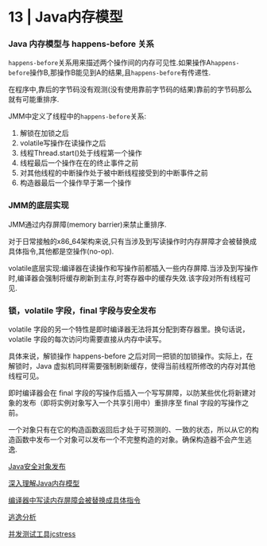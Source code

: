 # 13 | Java内存模型

### Java 内存模型与 happens-before 关系
`happens-before`关系用来描述两个操作间的内存可见性.如果操作A`happens-before`操作B,那操作B能见到A的结果,且`happens-before`有传递性.

在程序中,靠后的字节码没有观测(没有使用靠前字节码的结果)靠前的字节码那么就有可能重排序.

JMM中定义了线程中的`happens-before`关系:

1. 解锁在加锁之后
2. volatile写操作在读操作之后
3. 线程Thread.start()处于线程第一个操作
4. 线程最后一个操作在在的终止事件之前
5. 对其他线程的中断操作处于被中断线程接受到的中断事件之前
6. 构造器最后一个操作早于第一个操作

### JMM的底层实现

JMM通过内存屏障(memory barrier)来禁止重排序.

对于日常接触的x86_64架构来说,只有当涉及到写读操作时内存屏障才会被替换成具体指令,其他都是空操作(no-op).

volatile底层实现:编译器在读操作和写操作前都插入一些内存屏障.当涉及到写操作时,编译器会强制将缓存刷新到主存,时寄存器中的缓存失效.该字段对所有线程可见.



### 锁，volatile 字段，final 字段与安全发布

volatile 字段的另一个特性是即时编译器无法将其分配到寄存器里。换句话说，volatile 字段的每次访问均需要直接从内存中读写。

具体来说，解锁操作 happens-before 之后对同一把锁的加锁操作。实际上，在解锁时，Java 虚拟机同样需要强制刷新缓存，使得当前线程所修改的内存对其他线程可见。

即时编译器会在 final 字段的写操作后插入一个写写屏障，以防某些优化将新建对象的发布（即将实例对象写入一个共享引用中）重排序至 final 字段的写操作之前。

一个对象只有在它的构造函数返回后才处于可预测的、一致的状态，所以从它的构造函数中发布一个对象可以发布一个不完整构造的对象。确保构造器不会产生逃逸.













[Java安全对象发布](https://vlkan.com/blog/post/2014/02/14/java-safe-publication/)

[深入理解Java内存模型](https://www.infoq.cn/minibook/java_memory_model)

[编译器中写读内存屏障会被替换成具体指令](http://gee.cs.oswego.edu/dl/jmm/cookbook.html)

[逃逸分析](https://zhuanlan.zhihu.com/p/208366191)

[并发测试工具jcstress](https://www.cnblogs.com/wwjj4811/p/14310930.html)
